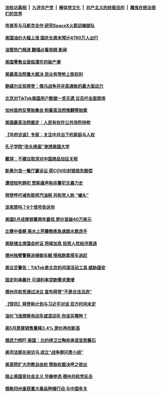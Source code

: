 ####  [法轮功真相](../../../../basic/blob/master/README.md?t=06241501) &nbsp;|&nbsp; [九评共产党](../../../../9ping.md/blob/master/README.md?t=06241501) &nbsp;|&nbsp; [解体党文化](../../../../jtdwh.md/blob/master/README.md?t=06241501)  &nbsp;|&nbsp; [共产主义的终极目的](../../../../gczydzjmd.md/blob/master/README.md?t=06241501) &nbsp;|&nbsp; [魔鬼在统治我们的世界](../../../../mgztzwmdsj.md/blob/master/README.md?t=06241501) 

#### [传美军与马斯克合作 研究SpaceX火箭运输部队](../pages/prog203/a103463575.md?t=06241501) 

#### [美国油价大幅上涨 国庆长周末预计4790万人出行](../pages/prog203/a103463583.md?t=06241501) 

#### [油管热门频道 翻墙必看视频 新闻](http://45.76.130.85:81/youtube.html?06241501)

#### [美国零售业面临潜在的破产潮](../pages/prog203/a103463526.md?t=06241501) 

#### [美最高法院重大裁决 民众有带枪上街权利](../pages/prog203/a103463414.md?t=06241501) 

#### [鲍威尔反驳拜登：俄乌战争并非高通胀的最大驱动力](../pages/prog203/a103463328.md?t=06241501) 

#### [北京对TikTok美国用户数据一览无遗 议员吁全面禁用](../pages/prog203/a103463298.md?t=06241501) 

#### [加州首府反堕胎集会 盼最高法院推翻堕胎案](../pages/prog203/a103463250.md?t=06241501) 

#### [美国最高法院裁定：人民有权在公共场所持枪](../pages/prog203/a103463264.md?t=06241501) 

#### [【华府访谈】专家：关注中共治下的家庭与人权](../pages/prog203/a103463254.md?t=06241501) 

#### [孔子学院“改头换面”渗透美国大学](../pages/prog203/a103463244.md?t=06241501) 

#### [戴琪：不建议取消对中国商品加征关税](../pages/prog203/a103463218.md?t=06241501) 

#### [新奥尔良一餐厅赢诉讼 获COVID封锁损失赔偿](../pages/prog203/a103463168.md?t=06241501) 

#### [遭控轻判罪犯 贾斯康声称杀警犯无暴力史](../pages/prog203/a103463120.md?t=06241501) 

#### [拜登呼吁减免联邦汽油税 共和党人称 “噱头”](../pages/prog203/a103463124.md?t=06241501) 

#### [该卖房吗？6个信号告诉你](../pages/prog203/a103463065.md?t=06241501) 

#### [美国5月成屋销量两年最低 房价首破40万美元](../pages/prog203/a103462925.md?t=06241501) 

#### [比赛中昏厥 美水上芭蕾教练急速跳水救选手](../pages/prog203/a103462889.md?t=06241501) 

#### [美联储主席国会听证 将续加息 投资人忧经济衰退](../pages/prog203/a103462676.md?t=06241501) 

#### [德州独臂警察追捕偷车贼 搭档跑累搭车追赶](../pages/prog203/a103462554.md?t=06241501) 

#### [美议员警告：TikTok是北京的间谍活动工具 威胁国安](../pages/prog203/a103462443.md?t=06241501) 

#### [固定利率飙升 可调利率贷款需求激增](../pages/prog203/a103462389.md?t=06241501) 

#### [德州共和党通过决议 宣布拜登“不是合法当选”](../pages/prog203/a103462338.md?t=06241501) 

#### [【短讯】拜登称计划与习近平对话 双方时间未定](../pages/prog203/a103462324.md?t=06241501) 

#### [油价飞涨想换电动车或混动车 你该买哪种？](../pages/prog203/a103462162.md?t=06241501) 

#### [美5月房屋销售量降3.4% 房价再创新高](../pages/prog203/a103462065.md?t=06241501) 

#### [俄武力恫吓 美国：北约捍卫立陶宛承诺坚若磐石](../pages/prog203/a103461779.md?t=06241501) 

#### [美司法部长突访乌 成立“战争罪问责小组”](../pages/prog203/a103461639.md?t=06241501) 

#### [美高院扩大宗教自由权 堕胎权裁决呼之欲出](../pages/prog203/a103461643.md?t=06241501) 

#### [阻止美国变社会主义 华裔参选 德州共和党反击](../pages/prog203/a103461648.md?t=06241501) 

#### [俄勒冈州查获重大毒品种植行动 与中国有关](../pages/prog203/a103460815.md?t=06241501) 

<img src='http://gfw-breaker.win/goodnews/indexes/prog203.md' width='0px' height='0px'/>

